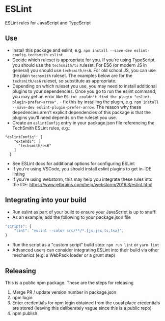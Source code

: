 # ESLint
ESLint rules for JavaScript and TypeScript

## Use
- Install this package and eslint, e.g. `npm install --save-dev eslint-config-techsmith eslint`
- Decide which ruleset is appropriate for you. If you're using TypeScript, you should use the `techsmith/ts` ruleset. For ES6 (or modern JS in general) you should use `techsmith/es6`. For old school JS, you can use the plain `techsmith` ruleset. The examples below are for the `techsmith/es6` ruleset, so substitute as appropriate.
- Depending on which ruleset you use, you may need to install additional plugins to your dependencies. Once you go to run the eslint command, you may get an error like `ESLint couldn't find the plugin "eslint-plugin-prefer-arrow".` - fix this by installing the plugin, e.g. `npm install --save-dev eslint-plugin-prefer-arrow`. The reason why these depedencies aren't explicit dependencies of this package is that the plugins you'll need depends on the ruleset you use.
- Create an `eslintConfig` entry in your package.json file referencing the TechSmith ESLint rules, e.g.:

```
"eslintConfig": {
    "extends": [
      "techsmith/es6"
    ]
  }
```

- See ESLint docs for additional options for configuring ESLint
- If you're using VSCode, you should install eslint plugins to get in-IDE linting
- If you're using webstorm, this may help you integrate these rules into the IDE: https://www.jetbrains.com/help/webstorm/2016.3/eslint.html

## Integrating into your build

- Run eslint as part of your build to ensure your JavaScript is up to snuff!
- As an example, add the following to your package.json file

```javascript
"scripts": {
    "lint": "eslint --color src/**/*.{js,jsx,ts,tsx}",
}
```

- Run the script as a "custom script" build step: `npm run lint` or `yarn lint`
- Advanced users can consider integrating ESLint into their build via other mechanics (e.g. a WebPack loader or a grunt step)

## Releasing

This is a public npm package. These are the steps for releasing

1) Merge PR / update version number in package.json
2) npm login
3) Enter credentials for npm login obtained from the usual place credentials are stored (leaving this deliberately vague since this is a public repo)
4) npm publish

